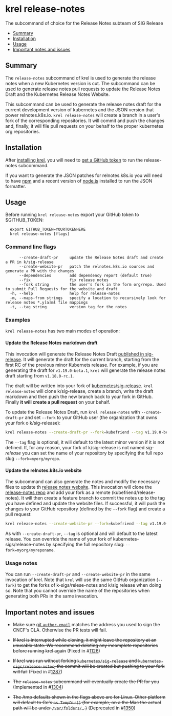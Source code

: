 # krel release-notes

The subcommand of choice for the Release Notes subteam of SIG Release

- [Summary](#summary)
- [Installation](#installation)
- [Usage](#usage)
- [Important notes and issues](#important-notes-and-issues)

## Summary

The `release-notes` subcommand of krel is used to generate the release notes
when a new Kubernetes version is cut. The subcommand can be used to generate
release notes pull requests to update the Release Notes Draft and the 
Kubernetes Release Notes Website.

This subcommand can be used to generate the release notes draft for the
current development version of kubernetes and the JSON version that power
relnotes.k8s.io. `krel release-notes` will create a branch in a user's fork of
the corresponding repositories. It will commit and push the changes and, finally,
it will file pull requests on your behalf to the proper kubernetes org repositories.

## Installation

After [installing krel](README.md#installation), you will need to [get a GitHub token](https://github.com/settings/tokens) to run the release-notes subcommand.

If you want to generate the JSON patches for relnotes.k8s.io you will need to have [npm](https://www.npmjs.com/) and a recent version of [node.js](https://nodejs.org/) installed to run the JSON formatter.

## Usage

Before running `krel release-notes` export your GitHub token to \$GITHUB_TOKEN:

```
  export GITHUB_TOKEN=YOURTOKENHERE
  krel release-notes [flags]
```

### Command line flags

```
      --create-draft-pr     update the Release Notes draft and create a PR in k/sig-release
      --create-website-pr   patch the relnotes.k8s.io sources and generate a PR with the changes
      --dependencies        add dependency report (default true)
      --fix                 fix release notes
      --fork string         the user's fork in the form org/repo. Used to submit Pull Requests for the website and draft
  -h, --help                help for release-notes
  -m, --maps-from strings   specify a location to recursively look for release notes *.y[a]ml file mappings
  -t, --tag string          version tag for the notes
```

### Examples

`krel release-notes` has two main modes of operation:

#### Update the Release Notes markdown draft

This invocation will generate the Release Notes Draft [published in sig-release](https://github.com/kubernetes/sig-release/blob/master/releases/release-1.19/release-notes-draft.md).
It will generate the draft for the current branch, starting from the first RC of the previous
minor Kubernets release. For example, if you are generating the draft for `v1.19.0-beta.1`, `krel`
will generate the release notes draft starting from `v1.18.0-rc.1`.

The draft will be written into your fork of
[kubernetes/sig-release](https://github.com/kubernetes/sig-release). `krel release-notes` will
clone k/sig-release, create a branch, write the draft markdown and then push the new branch
back to your fork in GitHub. Finally __it will create a pull request__ on your behalf.

To update the Release Notes Draft, run `krel release-notes` with `--create-draft-pr` and set 
`--fork` to your GitHub user (the organization that owns your fork o k/sig-release):

```bash
krel release-notes --create-draft-pr --fork=kubefriend --tag v1.19.0-beta.1 
```

The `--tag` flag is optional, it will default to the latest minor version if it is not defined.
If, for any reason, your fork of k/sig-release is not named _sig-release_ you can set the name
of your repository by specifying the full repo slug `--fork=myorg/myrepo`.

#### Update the relnotes.k8s.io website

The subcommand can also generate the notes and modify the necessary files to update th
[release notes website](https://relnotes.k8s.io/). This invocation will clone the
[release-notes repo](https://github.com/kubernetes-sigs/release-notes) and add your fork as
a remote (kubefriend/release-notes). It will then create a feature branch to commit the notes
up to the tag you have defined and update the website files. If successful, it will push the
changes to your GitHub repository (defined by the `--fork` flag) and create a pull request:

```bash
krel release-notes --create-website-pr --fork=kubefriend --tag v1.19.0-beta.1 
```

As with `--create-draft-pr`, `--tag` is optional and will default to the latest release.
You can override the name of your fork of kubernetes-sigs/release-notes by specifying
the full repository slug: `--fork=myorg/myreponame`.

### Usage notes

You can run `--create-draft-pr` and `--create-website-pr` in the same invocation of krel.
Note that `krel` will use the same GitHub organization (`--fork`) to get the forks of
k-sigs/relese-notes and  k/sig release when doing so. Note that you cannot override the
name of the repositories when generating both PRs in the same invacation. 

## Important notes and issues

- Make sure [git `author.email`](https://help.github.com/en/github/setting-up-and-managing-your-github-user-account/setting-your-commit-email-address)
matches the address you used to sign the CNCF's CLA. Otherwise the
PR tests will fail.

- ~~If krel is interrupted while cloning, it might leave the repository at an unusable state. We recommend deleting any incomplete repositories before running krel again~~ (Fixed in #[1126](https://github.com/kubernetes/release/pull/1126))

- ~~If krel was run without forking `kubernetes/sig-release` and `kubernetes-sigs/release-notes`, the commit will be created but pushing to your fork will fail~~ (Fixed in #[1287](https://github.com/kubernetes/release/pull/1287))

- ~~The `release-notes` subcommand will eventually create the PR for you~~ (Implemented in #[1304](https://github.com/kubernetes/release/pull/1304))

- ~~The /tmp defaults shown in the flags above are for Linux. Other platform will
default to Go's `os.TempDir()` (for example, on a the Mac the actual path will be
under `/var/folders/…` )~~ (Deprecated in #[1350](https://github.com/kubernetes/release/pull/1350))

